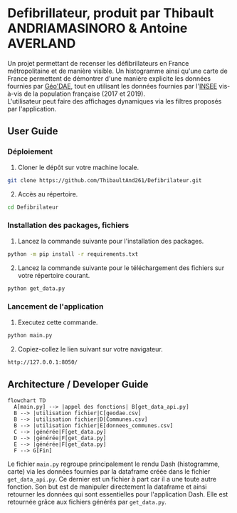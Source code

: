 # Defibrillateur, produit par Thibault ANDRIAMASINORO & Antoine AVERLAND
Un projet permettant de recenser les défibrillateurs en France métropolitaine et de manière visible. Un histogramme ainsi qu'une carte de France permettent de démontrer d'une manière explicite les données fournies par [Géo'DAE](https://www.data.gouv.fr/fr/datasets/geodae-base-nationale-des-defibrillateurs/), tout en utilisant les données fournies par l'[INSEE](https://www.insee.fr/fr/accueil) vis-à-vis de la population française (2017 et 2019).  
L'utilisateur peut faire des affichages dynamiques via les filtres proposés par l'application.

## User Guide

### Déploiement
1. Cloner le dépôt sur votre machine locale.
```bash
git clone https://github.com/ThibaultAnd261/Defibrilateur.git
```
2. Accès au répertoire.
```bash
cd Defibrilateur
```

### Installation des packages, fichiers
1. Lancez la commande suivante pour l'installation des packages.
```bash
python -m pip install -r requirements.txt
```
2. Lancez la commande suivante pour le téléchargement des fichiers sur votre répertoire courant.
```bash
python get_data.py
```

### Lancement de l'application
1. Executez cette commande.
```bash
python main.py
```
2. Copiez-collez le lien suivant sur votre navigateur.
```bash
http://127.0.0.1:8050/
```

## Architecture / Developer Guide

```mermaid
flowchart TD
  A[main.py] --> |appel des fonctions| B[get_data_api.py]
  B --> |utilisation fichier|C[geodae.csv]
  B --> |utilisation fichier|D[Communes.csv]
  B --> |utilisation fichier|E[donnees_communes.csv]
  C --> |générée|F[get_data.py]
  D --> |générée|F[get_data.py]
  E --> |générée|F[get_data.py]
  F --> G[Fin]
```

Le fichier ```main.py``` regroupe principalement le rendu Dash (histogramme, carte) via les données fournies par la dataframe créée dans le fichier ```get_data_api.py```. Ce dernier est un fichier à part car il a une toute autre fonction. Son but est de manipuler directement la dataframe et ainsi retourner les données qui sont essentielles pour l'application Dash. Elle est retournée grâce aux fichiers générés par ```get_data.py```.
